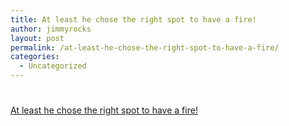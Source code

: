 ```yaml
---
title: At least he chose the right spot to have a fire!
author: jimmyrocks
layout: post
permalink: /at-least-he-chose-the-right-spot-to-have-a-fire/
categories:
  - Uncategorized
---
```

# 

[At least he chose the right spot to have a fire!][1]

 [1]: http://www.mcall.com/news/local/all-fatal-dec12-cn,0,5809665.story?track=rss